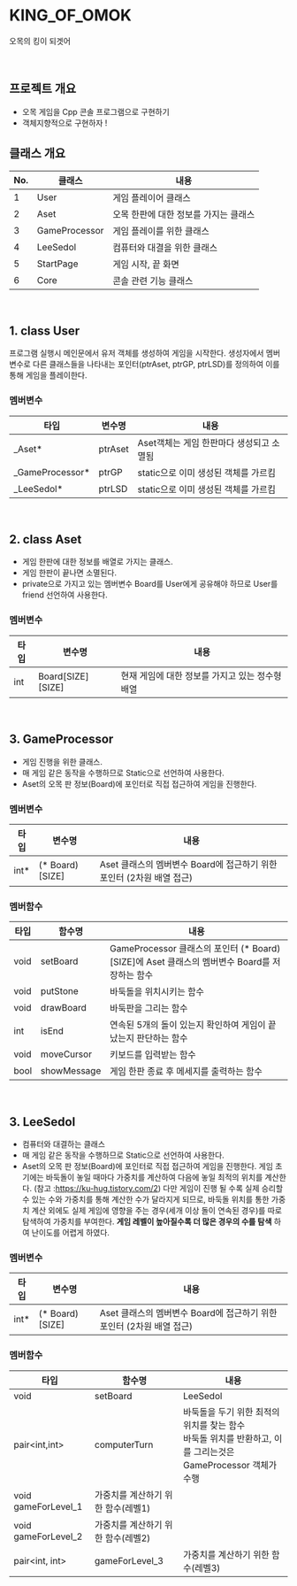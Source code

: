 # KING_OF_OMOK
오목의 킹이 되겟어

</br>

## 프로젝트 개요
- 오목 게임을 Cpp 콘솔 프로그램으로 구현하기
- 객체지향적으로 구현하자 !

## 클래스 개요
|No.|클래스|내용|
|-|-|-|
|1|User|게임 플레이어 클래스|
|2|Aset|오목 한판에 대한 정보를 가지는 클래스|
|3|GameProcessor|게임 플레이를 위한 클래스|
|4|LeeSedol|컴퓨터와 대결을 위한 클래스|
|5|StartPage|게임 시작, 끝 화면|
|6|Core|콘솔 관련 기능 클래스|

</br>

## 1. class User
프로그램 실행시 메인문에서 유저 객체를 생성하여 게임을 시작한다.
생성자에서 멤버 변수로 다른 클래스들을 나타내는 포인터(ptrAset, ptrGP, ptrLSD)를 정의하여 이를 통해 게임을 플레이한다.

### 멤버변수
|타입|변수명|내용|
|-|-|-|
|_Aset*|ptrAset|Aset객체는 게임 한판마다 생성되고 소멸됨|
|_GameProcessor*|ptrGP|static으로 이미 생성된 객체를 가르킴|
|_LeeSedol*|ptrLSD|static으로 이미 생성된 객체를 가르킴|

</br>

## 2. class Aset
- 게임 한판에 대한 정보를 배열로 가지는 클래스.
- 게임 한판이 끝나면 소멸된다.
- private으로 가지고 있는 멤버변수 Board를 User에게 공유해야 하므로 User를 friend 선언하여 사용한다.

### 멤버변수
|타입|변수명|내용|
|-|-|-|
|int|Board[SIZE][SIZE]|현재 게임에 대한 정보를 가지고 있는 정수형 배열|


</br>

## 3. GameProcessor
- 게임 진행을 위한 클래스.
- 매 게임 같은 동작을 수행하므로 Static으로 선언하여 사용한다.
- Aset의 오목 판 정보(Board)에 포인터로 직접 접근하여 게임을 진행한다.

### 멤버변수
|타입|변수명|내용|
|-|-|-|
|int*|(* Board)[SIZE]|Aset 클래스의 멤버변수 Board에 접근하기 위한 포인터 (2차원 배열 접근)|

### 멤버함수
|타입|함수명|내용|
|-|-|-|
|void|setBoard|GameProcessor 클래스의 포인터 (* Board)[SIZE]에 Aset 클래스의 멤버변수 Board를 저장하는 함수|
|void|putStone|바둑돌을 위치시키는 함수|
|void|drawBoard|바둑판을 그리는 함수|
|int|isEnd|연속된 5개의 돌이 있는지 확인하여 게임이 끝났는지 판단하는 함수|
|void|moveCursor|키보드를 입력받는 함수|
|bool|showMessage|게임 한판 종료 후 메세지를 출력하는 함수|

</br>

## 3. LeeSedol
- 컴퓨터와 대결하는 클래스
- 매 게임 같은 동작을 수행하므로 Static으로 선언하여 사용한다.
- Aset의 오목 판 정보(Board)에 포인터로 직접 접근하여 게임을 진행한다.
게임 초기에는 바둑돌이 놓일 때마다 가중치를 계산하여 다음에 놓일 최적의 위치를 계산한다. (참고 :https://ku-hug.tistory.com/2) 다만 게임이 진행 될 수록 실제 승리할 수 있는 수와 가중치를 통해 계산한 수가 달라지게 되므로, 바둑돌 위치를 통한 가중치 계산 외에도 실제 게임에 영향을 주는 경우(세개 이상 돌이 연속된 경우)를 따로 탐색하여 가중치를 부여한다. __게임 레벨이 높아질수록 더 많은 경우의 수를 탐색__ 하여 난이도를 어렵게 하였다.

### 멤버변수
|타입|변수명|내용|
|-|-|-|
|int*|(* Board)[SIZE]|Aset 클래스의 멤버변수 Board에 접근하기 위한 포인터 (2차원 배열 접근)|

### 멤버함수
|타입|함수명|내용|
|-|-|-|
|void|setBoard|LeeSedol|클래스의 포인터 (* Board)[SIZE]에 Aset 클래스의 멤버변수 Board를 저장하는 함수|
|pair<int,int>|computerTurn|바둑돌을 두기 위한 최적의 위치를 찾는 함수</br> 바둑돌 위치를 반환하고, 이를 그리는것은 GameProcessor 객체가 수행|
|void	gameForLevel_1|가중치를 계산하기 위한 함수(레벨1)|
|void	gameForLevel_2|가중치를 계산하기 위한 함수(레벨2)|
|pair<int, int>|gameForLevel_3|가중치를 계산하기 위한 함수(레벨3)|
